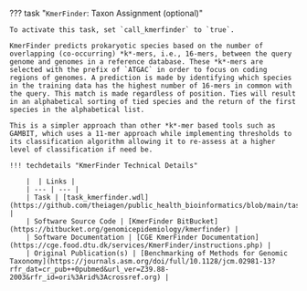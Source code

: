 ??? task "`KmerFinder`: Taxon Assignment (optional)"

    To activate this task, set `call_kmerfinder` to `true`.

    KmerFinder predicts prokaryotic species based on the number of overlapping (co-occurring) *k*-mers, i.e., 16-mers, between the query genome and genomes in a reference database. These *k*-mers are selected with the prefix of `ATGAC` in order to focus on coding regions of genomes. A prediction is made by identifying which species in the training data has the highest number of 16-mers in common with the query. This match is made regardless of position. Ties will result in an alphabetical sorting of tied species and the return of the first species in the alphabetical list. 
    
    This is a simpler approach than other *k*-mer based tools such as GAMBIT, which uses a 11-mer approach while implementing thresholds to its classification algorithm allowing it to re-assess at a higher level of classification if need be.

    !!! techdetails "KmerFinder Technical Details"        
        
        |  | Links |
        | --- | --- |
        | Task | [task_kmerfinder.wdl](https://github.com/theiagen/public_health_bioinformatics/blob/main/tasks/taxon_id/contamination/task_kmerfinder.wdl) |
        | Software Source Code | [KmerFinder BitBucket](https://bitbucket.org/genomicepidemiology/kmerfinder) |
        | Software Documentation | [CGE KmerFinder Documentation](https://cge.food.dtu.dk/services/KmerFinder/instructions.php) |
        | Original Publication(s) | [Benchmarking of Methods for Genomic Taxonomy](https://journals.asm.org/doi/full/10.1128/jcm.02981-13?rfr_dat=cr_pub++0pubmed&url_ver=Z39.88-2003&rfr_id=ori%3Arid%3Acrossref.org) |
